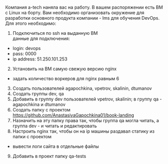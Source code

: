 Компания a-tech наняла вас на работу. В вашем распоряжении есть ВМ с Linux на борту. Вам необходимо организовать окружение для разработки основного продукта компании - lms для обучения DevOps.\
Для этого необходимо:
1) Подключиться по ssh на выданную ВМ\
данные для подключения:
- login: devops
- pass: 0000
- ip address: 51.250.101.253
2) Установить на ВМ самую свежую версию nginx
- задать количество воркеров для nginx равным 6
3) Создать пользователей agapochkina, vpetrov, skalinin, dtumanov
4) Создать группы dev, qa
5) Добавить в группу dev пользователей vpetrov, skalinin; в группу qa - agapochkina и dtumanov
6) Создать папку с проектом https://github.com/AnastasiyaGapochkina01/book-landing
7) Назначить на эту папку права так, чтобы группа qa могла читать, а группа dev - и читать и редактировать
8) Настроить nginx так, чтобы он на ip машины раздавал статику из папки с проектом
- вывести логи сайта в отдельные файлы
9) Добавить в проект папку qa-tests

